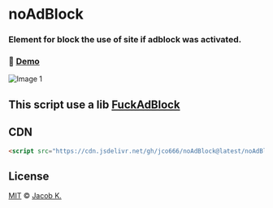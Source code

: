 # noAdBlock

### Element for block the use of site if adblock was activated.

### :japanese_goblin: [Demo](https://jco666.github.io/noAdBlock/)

![Image 1](https://github.com/jco666/noAdBlock/blob/master/readme_1.png) <br />

## This script use a lib [FuckAdBlock](https://github.com/sitexw/FuckAdBlock)

## CDN

```html
<script src="https://cdn.jsdelivr.net/gh/jco666/noAdBlock@latest/noAdBlock.min.js"></script>
```

## License

[MIT](LICENSE) © [Jacob K.](http://lsdev.cf)
